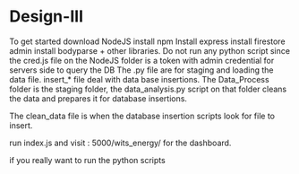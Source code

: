 # Design-III

To get started download NodeJS
  install npm
  Install express
  install firestore admin
  install bodyparse + other libraries.
Do not run any python script since the cred.js file on the NodeJS folder is a token with admin credential for servers side to query the DB
The .py file are for staging and loading the data file.
  insert_* file deal with data base insertions.
The Data_Process folder is the staging folder, the data_analysis.py script on that folder cleans the data and prepares it for database insertions.

The clean_data file is when the database insertion scripts look for file to insert.

run index.js and visit : 5000/wits_energy/ for the dashboard. 

if you really want to run the python scripts
